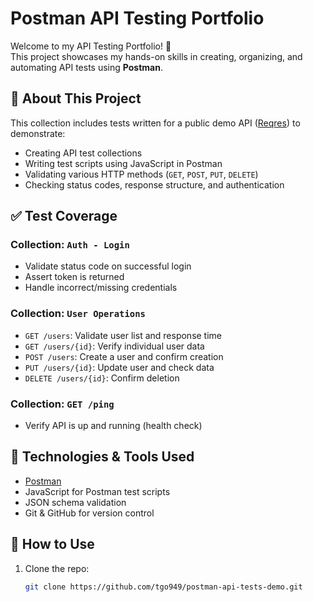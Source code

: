 # Postman API Testing Portfolio

Welcome to my API Testing Portfolio! 👋  
This project showcases my hands-on skills in creating, organizing, and automating API tests using **Postman**.

## 📌 About This Project

This collection includes tests written for a public demo API ([Reqres](https://reqres.in)) to demonstrate:

- Creating API test collections
- Writing test scripts using JavaScript in Postman
- Validating various HTTP methods (`GET`, `POST`, `PUT`, `DELETE`)
- Checking status codes, response structure, and authentication

## ✅ Test Coverage

### Collection: `Auth - Login`
- Validate status code on successful login
- Assert token is returned
- Handle incorrect/missing credentials

### Collection: `User Operations`
- `GET /users`: Validate user list and response time
- `GET /users/{id}`: Verify individual user data
- `POST /users`: Create a user and confirm creation
- `PUT /users/{id}`: Update user and check data
- `DELETE /users/{id}`: Confirm deletion

### Collection: `GET /ping`
- Verify API is up and running (health check)

## 🧪 Technologies & Tools Used
- [Postman](https://www.postman.com/)
- JavaScript for Postman test scripts
- JSON schema validation
- Git & GitHub for version control

## 📂 How to Use
1. Clone the repo:
   ```bash
   git clone https://github.com/tgo949/postman-api-tests-demo.git

